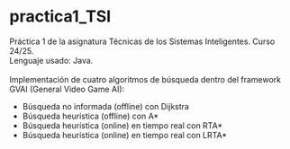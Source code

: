 # practica1_TSI
Práctica 1 de la asignatura Técnicas de los Sistemas Inteligentes. Curso 24/25. <br>
Lenguaje usado: Java.
<br><br>
Implementación de cuatro algoritmos de búsqueda dentro del framework GVAI (General Video Game AI):
- Búsqueda no informada (offline) con Dijkstra
- Búsqueda heurística (offline) con A*
- Búsqueda heurística (online) en tiempo real con RTA*
- Búsqueda heurística (online) en tiempo real con LRTA*

